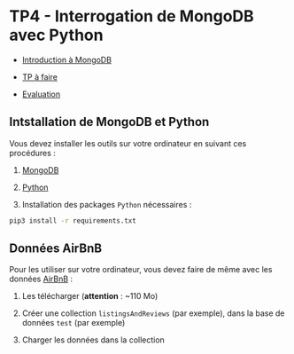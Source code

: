 # TP4 - Interrogation de MongoDB avec Python

- [Introduction à MongoDB](./BASICS/inter-py-mongo.slides.html)

- [TP à faire](./TP/inter-py-mongo.ipynb)

- [Evaluation](./EVALUATION/inter-py-mongo-evaluation.md)

## Intstallation de MongoDB et Python

Vous devez installer les outils sur votre ordinateur en suivant ces procédures :

1. [MongoDB](https://www.mongodb.com/docs/manual/administration/install-community/)
  
2. [Python](https://www.python.org/downloads/)

3. Installation des packages `Python` nécessaires :
    
  ```bash
  pip3 install -r requirements.txt
  ```

## Données AirBnB

Pour les utiliser sur votre ordinateur, vous devez faire de même avec les données [AirBnB](https://drive.google.com/file/d/1L1X1ajItjOGw4cOBAO8DDdOKzaXvMZZz/view?usp=sharing) :

1. Les télécharger (**attention** : ~110 Mo)
   
2. Créer une collection `listingsAndReviews` (par exemple), dans la base de données `test` (par exemple)

3. Charger les données dans la collection
